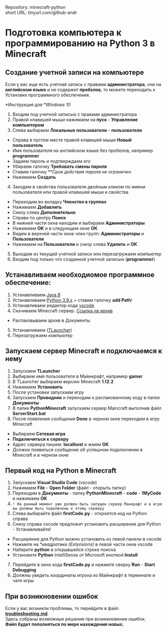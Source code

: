 Repository: minecraft-python  
short URL: tinyurl.com/github-andr

# Подготовка компьютера к программированию на Python 3 в Minecraft

## Создание учетной записи на компьютере

Если у вас еще есть учетная запись с правами **администратора**, она на **английском языке** и не содержит **пробелов**, то можете переходить к Установке программного обеспечения.

*Инструкция для **Windows 10*

1. Входим под учетной записью с правами администратора
2. Правой клавишей мыши нажимаем на **пуск** - **Управление компьютером**
3. Слева выбираем **Локальные пользователи** - **пользователи**
  * Справа в пустом месте правой клавишей мыши **Новый пользователь**
  * Имя пользователя на английском языке без пробелов, например **programmer**
  * Задаем пароль и подтверждаем его
  * Убираем галочку **Требовать смены пароля**
  * Ставим галочку ***Срок действия пароля не ограничен* 
  * Нажимаем **Создать**
4. Заходим в свойства пользователя двойным кликом по имени пользователя или правой клавишей мыши и свойства
  * Переходим во вкладку **Членство в группах**
  * Нажимаем **Добавлить**
  * Снизу слева **Дополнительно**
  * Справа по центру **Поиск**
  * В нижней части окна находим и выбираем **Администраторы**
  * Нажимаем **ОК** и в следующем окне **ОК**
  * Видим в верхней части окна член групп: **Администраторы** и **Пользователи**
  * Нажимаем на **Пользователи** и снизу слева **Удалить** и **ОК**
5. Выходим из текущей учетной записи или перезагружаем компьютер
6. Входим под только что созданной учетной записью (**programmer**)


## Устанавливаем необходиомое программное обеспечение:

1. Устанавливаем [Java 8](https://www.java.com/ru/download/manual.jsp)
2. Устанавливаем [Python 3.9.x](https://www.python.org/ftp/python/3.9.13/python-3.9.13-amd64.exe) + ставим галочку **add Path**!
3. Устанавливаем редактор кода [vscode](https://code.visualstudio.com/docs/setup/windows)
4. Скачиваем Minecraft сервер. [Ссылка на архив](https://tinyurl.com/mysrv)
  * Распаковываем архив в Документы
5. Устанавливаем ([TLauncher](https://tlauncher.org/))
6. Перезагружаем компьютер


## Запускаем сервер Minecraft и подключаемся к нему

1. Запускаем **TLauncher**
2. Выбираем имя пользователя в Майнкрафт, например **gamer**
3. В TLauncher выбираем версию Minecraft **1.12.2**
4. Нажимаем **Установить**
5. После установки запускаем игру
6. Запускаем **Проводник** и переходим к распакованному коду в папке **Документы**
7. В папке **PythonMinecraft** запускаем сервер Maincraft выполнив файл **ServerStart.bat**
8. После появления сообщения **Done** в черном окне переходим в игру Minecraft
  * Выбираем **Сетевая игра**
  * **Подключиться к серверу**
  * Адрес сервера пишем: **localhost** и жмем **ОК**
  * Должно появиться сообщение об успешном подключении в Minecraft и в черном окне


## Первый код на Python в Minecraft

1. Запускаем **Visual Studio Code** (vscode)
2. Нажимаем **File** - **Open Folder** (файл - открыть папку)
3. Переходим в **Документы** - папку **PythonMinecraft** - **code** - **!MyCode** и нажимаем **ОК**
4. `! На данный момент уже должен быть запущен сервер Манкрафт и в игре вы должны быть подключены к этому серверу`
5. Слева выбирайте файл **firstCode.py** - откроется код на Python справа
6. Снизу справа vscode предложит установить расширение для Python - Устанавливайте!
  * Расширение для Python можно установить из левой панели в vscode
  * Нажмите на **квадратики *(Extensions)** в левой части окна vscode
  * Наберите **python** в открывшейся строке поиска
  * Установите **Python** IntelliSense от Microsoft кнопкой **Install**
7. Перейдите в окно кода **firstCode.py** и нажмите сверху **Run** - **Start Debugging**
8. Должны увидеть координаты игрока из Майнкрафт в терминале и чате игры


## При возникновении ошибок

Если у вас возникли проблемы, то перейдите в файл [**troubleshooting.md**](troubleshooting.md).  
Здесь собраны возможные решения при возникновении ошибок.  
**Файл будет пополняться по мере нахождения новых.**
